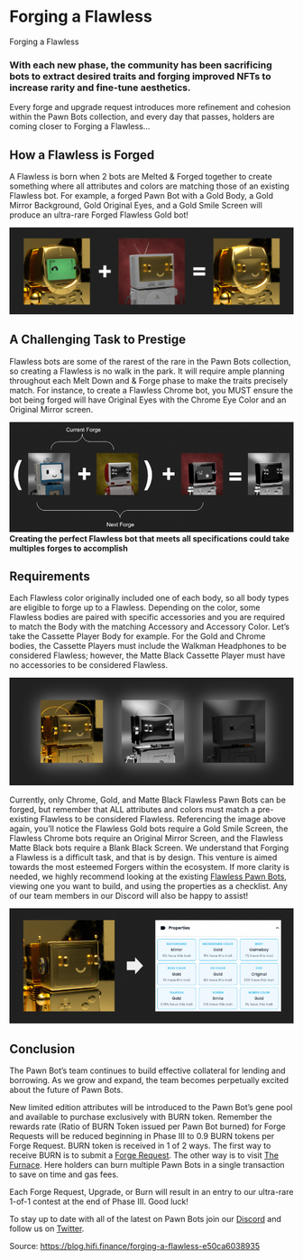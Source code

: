 
# Forging a Flawless

Forging a Flawless

### With each new phase, the community has been sacrificing bots to extract desired traits and forging improved NFTs to increase rarity and fine-tune aesthetics.

Every forge and upgrade request introduces more refinement and cohesion within the Pawn Bots collection, and every day that passes, holders are coming closer to Forging a Flawless…

## How a Flawless is Forged

A Flawless is born when 2 bots are Melted & Forged together to create something where all attributes and colors are matching those of an existing Flawless bot. For example, a forged Pawn Bot with a Gold Body, a Gold Mirror Background, Gold Original Eyes, and a Gold Smile Screen will produce an ultra-rare Forged Flawless Gold bot!

![](../images/2022-09-09_forging-a-flawless/1_OqIMqio6jOBaXnVu0Tmb1w.png)

## A Challenging Task to Prestige

Flawless bots are some of the rarest of the rare in the Pawn Bots collection, so creating a Flawless is no walk in the park. It will require ample planning throughout each Melt Down and & Forge phase to make the traits precisely match. For instance, to create a Flawless Chrome bot, you MUST ensure the bot being forged will have Original Eyes with the Chrome Eye Color and an Original Mirror screen.

![](../images/2022-09-09_forging-a-flawless/1_FY56RKMrf7erBBoiaLdCXw.png)**Creating the perfect Flawless bot that meets all specifications could take multiples forges to accomplish**

## Requirements

Each Flawless color originally included one of each body, so all body types are eligible to forge up to a Flawless. Depending on the color, some Flawless bodies are paired with specific accessories and you are required to match the Body with the matching Accessory and Accessory Color. Let’s take the Cassette Player Body for example. For the Gold and Chrome bodies, the Cassette Players must include the Walkman Headphones to be considered Flawless; however, the Matte Black Cassette Player must have no accessories to be considered Flawless.

![](../images/2022-09-09_forging-a-flawless/1_y0cWB6jfcg5xzf6RnbKGaw.png)

Currently, only Chrome, Gold, and Matte Black Flawless Pawn Bots can be forged, but remember that ALL attributes and colors must match a pre-existing Flawless to be considered Flawless. Referencing the image above again, you’ll notice the Flawless Gold bots require a Gold Smile Screen, the Flawless Chrome bots require an Original Mirror Screen, and the Flawless Matte Black bots require a Blank Black Screen. We understand that Forging a Flawless is a difficult task, and that is by design. This venture is aimed towards the most esteemed Forgers within the ecosystem. If more clarity is needed, we highly recommend looking at the existing [Flawless Pawn Bots](https://opensea.io/collection/pawnbots?search[sortAscending]=true&search[sortBy]=UNIT_PRICE&search[stringTraits][0][name]=flawless&search[stringTraits][0][values][0]=Matte%20Black&search[stringTraits][0][values][1]=Gold&search[stringTraits][0][values][2]=Chrome), viewing one you want to build, and using the properties as a checklist. Any of our team members in our Discord will also be happy to assist!

![](../images/2022-09-09_forging-a-flawless/1_hUS6TVG2Y5tE3hbeWQsLjA.png)

## Conclusion

The Pawn Bot’s team continues to build effective collateral for lending and borrowing. As we grow and expand, the team becomes perpetually excited about the future of Pawn Bots.

New limited edition attributes will be introduced to the Pawn Bot’s gene pool and available to purchase exclusively with BURN token. Remember the rewards rate (Ratio of BURN Token issued per Pawn Bot burned) for Forge Requests will be reduced beginning in Phase III to 0.9 BURN tokens per Forge Request. BURN token is received in 1 of 2 ways. The first way to receive BURN is to submit a [Forge Request](https://forge.pawnbots.com/). The other way is to visit [The Furnace](https://furnace.pawnbots.com/). Here holders can burn multiple Pawn Bots in a single transaction to save on time and gas fees.

Each Forge Request, Upgrade, or Burn will result in an entry to our ultra-rare 1-of-1 contest at the end of Phase III. Good luck!

To stay up to date with all of the latest on Pawn Bots join our [Discord](http://discord.pawnbots.com/) and follow us on [Twitter](https://twitter.com/PawnBots).


Source: https://blog.hifi.finance/forging-a-flawless-e50ca6038935
